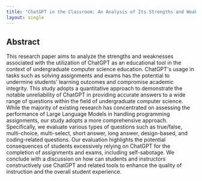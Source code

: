 ```yaml
---
title: "ChatGPT in the Classroom: An Analysis of Its Strengths and Weaknesses for Solving Undergraduate Computer Science Questions"
layout: single
---
```


## Abstract
This research paper aims to analyze the strengths and weaknesses associated with the utilization of ChatGPT as an educational tool in the context of undergraduate computer science education. ChatGPT's usage in tasks such as solving assignments and exams has the potential to undermine students' learning outcomes and compromise academic integrity. This study adopts a quantitative approach to demonstrate the notable unreliability of ChatGPT in providing accurate answers to a wide range of questions within the field of undergraduate computer science. While the majority of existing research has concentrated on assessing the performance of Large Language Models in handling programming assignments, our study adopts a more comprehensive approach. Specifically, we evaluate various types of questions such as true/false, multi-choice, multi-select, short answer, long answer, design-based, and coding-related questions. Our evaluation highlights the potential consequences of students excessively relying on ChatGPT for the completion of assignments and exams, including self-sabotage. We conclude with a discussion on how can students and instructors constructively use ChatGPT and related tools to enhance the quality of instruction and the overall student experience.

